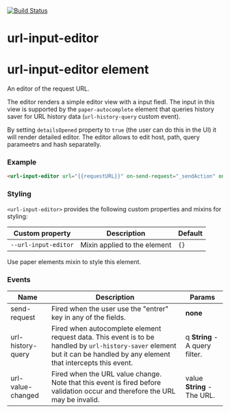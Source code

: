 [![Build Status](https://travis-ci.org/advanced-rest-client/url-input-editor.svg?branch=stage)](https://travis-ci.org/advanced-rest-client/url-input-editor)  

# url-input-editor

# url-input-editor element

An editor of the request URL.

The editor renders a simple editor view with a input fiedl. The input in this
view is supported by the `paper-autocomplete` element that queries history saver
for URL history data (`url-history-query` custom event).


By setting `detailsOpened` property to `true` (the user can do this in the UI)
it will render detailed editor. The editor allows to edit host, path, query
parameetrs and hash separatelly.


### Example

```html
<url-input-editor url="{{requestURL}}" on-send-request="_sendAction" on-url-value-changed="_handleNewUrl"></url-input-editor>
```

### Styling
`<url-input-editor>` provides the following custom properties and mixins for styling:

Custom property | Description | Default
----------------|-------------|----------
`--url-input-editor` | Mixin applied to the element | `{}`

Use paper elements mixin to style this element.



### Events
| Name | Description | Params |
| --- | --- | --- |
| send-request | Fired when the user use the "entrer" key in any of the fields. | __none__ |
| url-history-query | Fired when autocomplete element request data. This event is to be handled by `url-history-saver` element but it can be handled by any element that intercepts this event. | q **String** - A query filter. |
| url-value-changed | Fired when the URL value change. Note that this event is fired before validation occur and therefore the URL may be invalid. | value **String** - The URL. |
